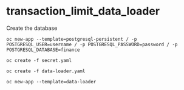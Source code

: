 # transaction_limit_data_loader

Create the database

``oc new-app --template=postgresql-persistent /
  -p POSTGRESQL_USER=username /
  -p POSTGRESQL_PASSWORD=password /
  -p POSTGRESQL_DATABASE=finance``
  
``oc create -f secret.yaml``

``oc create -f data-loader.yaml``

``oc new-app --template=data-loader``
